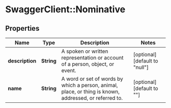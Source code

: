 # SwaggerClient::Nominative

## Properties
Name | Type | Description | Notes
------------ | ------------- | ------------- | -------------
**description** | **String** | A spoken or written representation or account of a person, object, or event. | [optional] [default to &quot;null&quot;]
**name** | **String** | A word or set of words by which a person, animal, place, or thing is known, addressed, or referred to. | [optional] [default to &quot;&quot;]


